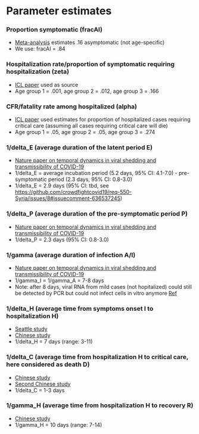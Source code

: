 # Parameter estimates

### Proportion symptomatic (fracAI)
* [Meta-analysis](https://www.medrxiv.org/content/10.1101/2020.05.10.20097543v1) estimates .16 asymptomatic (not age-specific)
* We use: fracAI = .84

### Hospitalization rate/proportion of symptomatic requiring hospitalization (zeta)
* [ICL paper](https://www.imperial.ac.uk/media/imperial-college/medicine/sph/ide/gida-fellowships/Imperial-College-COVID19-NPI-modelling-16-03-2020.pdf) used as source
* Age group 1 = .001, age group 2 = .012, age group 3 = .166

### CFR/fatality rate among hospitalized (alpha)
* [ICL paper](https://www.imperial.ac.uk/media/imperial-college/medicine/sph/ide/gida-fellowships/Imperial-College-COVID19-NPI-modelling-16-03-2020.pdf) used estimates for proportion of hospitalized cases requiring critical care (assuming all cases requiring critical care will die)
* Age group 1 = .05, age group 2 = .05, age group 3 = .274

### 1/delta_E (average duration of the latent period E)
* [Nature paper on temporal dynamics in viral shedding and transmissibility of COVID-19](https://www.nature.com/articles/s41591-020-0869-5#citeas)
* 1/delta_E = average incubation period (5.2 days, 95% CI: 4.1-7.0) - pre-symptomatic period (2.3 days, 95% CI: 0.8-3.0) 
* 1/delta_E = 2.9 days (95% CI: tbd, see https://github.com/crowdfightcovid19/req-550-Syria/issues/8#issuecomment-636537245)

### 1/delta_P (average duration of the pre-symptomatic period P)
* [Nature paper on temporal dynamics in viral shedding and transmissibility of COVID-19](https://www.nature.com/articles/s41591-020-0869-5#citeas)
* 1/delta_P = 2.3 days (95% CI: 0.8-3.0) 

### 1/gamma (average duration of infection A/I)
* [Nature paper on temporal dynamics in viral shedding and transmissibility of COVID-19](https://www.nature.com/articles/s41591-020-0869-5#citeas)
* 1/gamma_I = 1/gamma_A = 7-8 days 
* Note: after 8 days, viral RNA from mild cases (not hopitalized) could still be detected by PCR but could not infect cells in vitro anymore [Ref](https://www.nature.com/articles/s41586-020-2196-x)

### 1/delta_H (average time from symptoms onset I to hospitalization H)
* [Seattle study](https://www.nejm.org/doi/full/10.1056/NEJMoa2004500)
* [Chinese study](https://jamanetwork.com/journals/jama/fullarticle/2761044)
* 1/delta_H = 7 days (range: 3-11)

### 1/delta_C (average time from hospitalization H to critical care, here considered as death D)
* [Chinese study](https://jamanetwork.com/journals/jama/fullarticle/2761044)
* [Second Chinese study](https://www.thelancet.com/journals/lancet/article/PIIS0140-6736(20)30566-3/fulltext)
* 1/delta_C = 1-3 days 

### 1/gamma_H (average time from hospitalization H to recovery R)
* [Chinese study](https://jamanetwork.com/journals/jama/fullarticle/2761044)
* 1/gamma_H = 10 days (range: 7-14)
